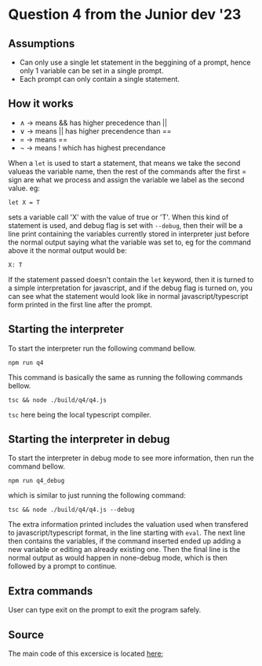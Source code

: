 # Question 4 from the Junior dev '23

## Assumptions
- Can only use a single let statement in the beggining of a prompt, hence only 1 variable can be set in a single prompt.
- Each prompt can only contain a single statement.

## How it works
* ∧ -> means && has higher precedence than ||
* ∨ -> means || has higher precendence than ==
* = -> means ==
* ¬ -> means ! which has highest precendance

When a `let` is used to start a statement, that means we take the second valueas the variable name, then the rest of the commands after the first = sign are what we process and assign the variable we label as the second value. eg:
```
let X = T
```
sets a variable call 'X' with the value of true or 'T'.
When this kind of statement is used, and debug flag is set with `--debug`, then their will be a line print containing the variables currently stored in interpreter just before the normal output saying what the variable was set to, eg for the command above it the normal output would be:
```shell
X: T
```

If the statement passed doesn't contain the `let` keyword, then it is turned to a simple interpretation for javascript, and if the debug flag is turned on, you can see what the statement would look like in normal javascript/typescript form printed in the first line after the prompt.

## Starting the interpreter
To start the interpreter run the following command bellow.

```shell
npm run q4
```
This command is basically the same as running the following commands
bellow.

```shell
tsc && node ./build/q4/q4.js
```
`tsc` here being the local typescript compiler.

## Starting the interpreter in debug
To start the interpreter in debug mode to see more information, then run the command bellow.

```shell
npm run q4_debug
```

which is similar to just running the following command:

```shell
tsc && node ./build/q4/q4.js --debug
```

The extra information printed includes the valuation used when transfered to javascript/typescript format, in the line starting with `eval`.
The next line then contains the variables, if the command inserted ended up
adding a new variable or editing an already existing one.
Then the final line is the normal output as would happen in none-debug mode, which is then followed by a prompt to continue.

## Extra commands
User can type exit on the prompt to exit the program safely.

## Source
The main code of this excersice is located [here](./q4.ts);
